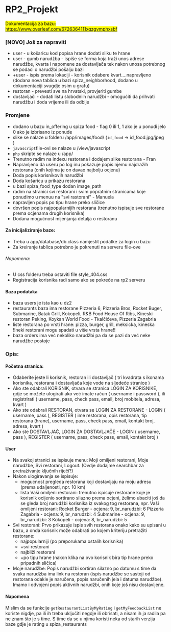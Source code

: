 # RP2_Projekt

<mark>Dokumentacija za bazu: https://www.overleaf.com/6726364111xqzgvmphxsbf</mark>
### [NOVO] Još za napraviti
* user - u košaricu kod popisa hrane dodati sliku te hrane
* user - gumb narudžba - ispiše se forma koja traži unos adrese narudžbe, kvarta i napomene za dostavljača tek nakon unosa potrebnog se podaci o narudžbi pošalju bazi
* +user - ispis prema lokaciji - korisnik odabere kvart....napravljeno (dodana nova tablica u bazi spiza_neighborhood, dodano u dokumentaciji svugdje osim u grafu)
* restoran - prevesti sve na hrvatski, provjeriti gumbe 
* dostavljači - dodati listu slobodniih narudžbi - omogućiti da prihvati narudžbu i doda vrijeme ili da odbije 


### Promjene
* dodano u bazu in_offering u spiza food - flag 0 ili 1, 1 ako je u ponudi jelo 0 ako je izbrisano iz ponude
* slike se nalaze u folderu /app/images/food/ (`id_food` -> id_food.jpg/jpeg )
* `javascript`file-ovi se nalaze u /view/javascript
* `php` skripte se nalaze u /app/
* Trenutno radim na indexu restorana i dodajem slike restorana - Fran
* Napravljeno da useru po log inu pokazuje popis njemu najdražih restorana (onih kojima je on davao najbolju ocjenu)
* Doda popis korisnikovih narudžbi
* Doda košaricu u prikazu restorana
* u bazi spiza_food_type dodan image_path
* radim na stranici svi restorani i svim popratnim stranicama koje ponudimo u menuu na "svi rastorani" - Manuela
* napravljen popis po tipu hrane preko sličice 
* dovršen popis najpopularnijih restorana (trenutno ispisuje sve restorane prema ocjenama drugih korisnika)
* Dodana mogućnost mijenjanja detalja o restoranu

#### Za inicijaliziranje baze:
* Treba u app/database/db.class namjestit podatke za login u bazu
* Za kreiranje tablica potrebno je pokrenuti na serveru file-ove 

###### Napomena:
* U css folderu treba ostaviti file style_404.css
* Registracija korisnika radi samo ako se pokreće na rp2 serveru


#### Baza podataka
* baza users je ista kao u dz2
* restaurants baza ima restorane Pizzeria 6, Pizzeria Bros, Rocket Buger, Submarine, Batak Grill, Kokopeli, R&B Food House Of Ribs, Kineski restoran Peking, Koykan World Food - Tkalčićeva, Pizzeria Zagabria
* liste restorana po vrsti hrane: pizza, burger, grill, meksicka, kineska
    !!neki restorani mogu spadati u više vrsta hrane!!
* baza orders ima već nekoliko narudžbi pa da se pazi da već neke narudžbe postoje

### Opis:
#### Početna stranica:
* Odaberite jeste li korisnik, restoran ili dostavljač ( tri kvadrata s ikonama korisnika, restorana i dostavljača koje vode na sljedeće stranice )
* Ako ste odabrali KORISNIK, otvara se stranica LOGIN ZA KORISNIKE, gdje se možete ulogirati ako već imate račun ( username i password ), 
    ili registrirati ( username, pass, check pass, email, broj mobitela, adresa, kvart )
* Ako ste odabrali RESTORAN, otvara se LOGIN ZA RESTORANE - LOGIN ( username, pass ), REGISTER ( ime restorana, opis restorana, tip restorana (hrane), 
    username, pass, check pass, email, kontakt broj, adresa, kvart )
* Ako ste DOSTAVLJAČ, LOGIN ZA DOSTAVLJAČE - LOGIN ( username, pass ), REGISTER ( username, pass, check pass, email, kontakt broj )

#### User                                                                                     
* Na svakoj stranici se ispisuje menu: Moji omiljeni restorani, Moje narudžbe, Svi restorani, Logout. (Ovdje dodajme searchbar za pretraživanje ključnih riječi?)
* Nakon ulogiravanja se ispisuje:
    * mogućnost pregleda restorana koji dostavljaju na moju adresu (prema udaljenosti, npr. 10 km)
    * lista Vaši omiljeni restorani: trenutno ispisuje restorane koje je korisnik ocijenio sortirano silazno prema ocjeni, 
    želimo ubaciti još da se gleda broj narudžbi korisnika iz svakog tog restorana, npr.
    Vaši omiljeni restorani:
        Rocket Burger     - ocjena: 9, br_narudzbi: 6
        Pizzeria Zagabria - ocjena: 9, br_narudzbi: 4
        Submarine         - ocjena: 9, br_narudzbi: 3
        Kokopeli          - ocjena: 8, br_narudzbi: 5
* Svi restorani: Prvo prikazuje ispis svih restorana onako kako su upisani u bazu, a onda korisnik može odabrati po kojem kriteriju pretražiti restorane:
	* najpopularniji (po preporukama ostalih korisnika)
	* +svi restorani 
	* najbliži restorani
	* +po tipu hrane (nakon klika na ovo korisnik bira tip hrane preko pripadnih sličica)
* Moje narudžbe: Popis narudžbi sortiran silazno po datumu s time da svaka narudžba ima link na restoran (ispis narudžbe se sastoji od restorana odakle je naručena, popis naručenih jela i datuma narudžbe). Imamo i odvojeni popis aktivnih narudžbi, onih koje još nisu dostavljene.


#### Napomena
Mislim da se funkcije `getRestaurantListByMyRating` i `getMyFeedbackList` ne koriste nigdje, pa ili ih treba uključiti negdje ili obrisati, a nisam ih ja radila pa ne znam što je s time. S time da se u njima koristi neka od starih verzija baze gdje je rating u spiza_restaurants
